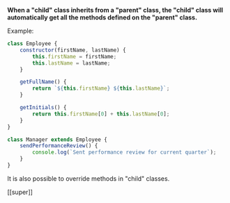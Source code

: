 **When a "child" class inherits from a "parent" class, the "child" class will automatically get all the methods defined on the "parent" class.**

Example:
```javascript
class Employee {
    constructor(firstName, lastName) {
        this.firstName = firstName;
        this.lastName = lastName;
    }

    getFullName() {
        return `${this.firstName} ${this.lastName}`;
    }

    getInitials() {
        return this.firstName[0] + this.lastName[0];
    }
}

class Manager extends Employee {
    sendPerformanceReview() {
        console.log(`Sent performance review for current quarter`);
    }   
}
```

It is also possible to override methods in "child" classes.

[[super]]